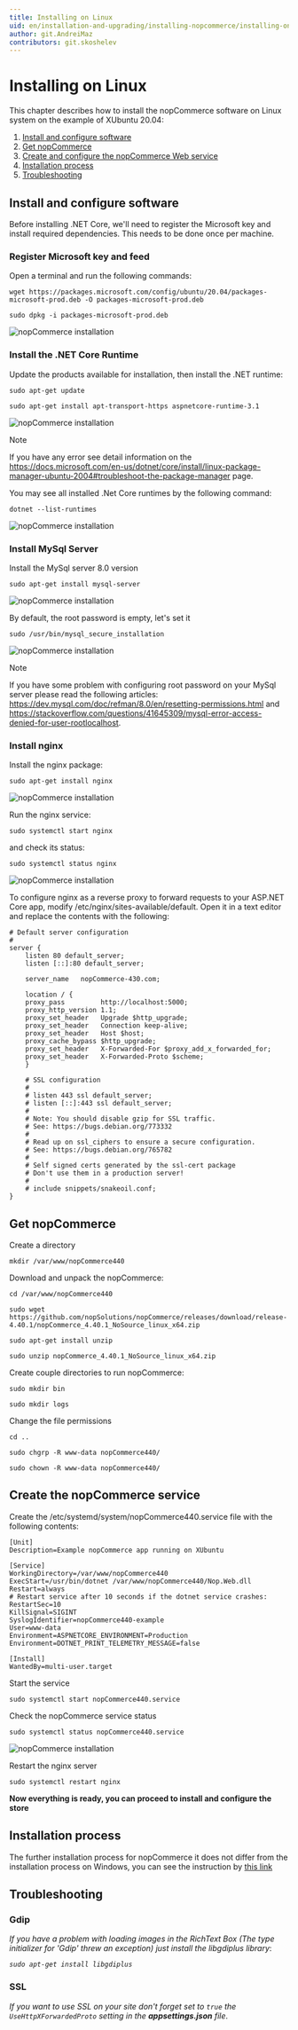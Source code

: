 ```yaml
---
title: Installing on Linux
uid: en/installation-and-upgrading/installing-nopcommerce/installing-on-linux
author: git.AndreiMaz
contributors: git.skoshelev
---
```


# Installing on Linux

This chapter describes how to install the nopCommerce software on Linux system on the example of XUbuntu 20.04:

1. [Install and configure software](#install-and-configure-software)
1. [Get nopCommerce](#get-nopcommerce)
1. [Create and configure the nopCommerce Web service](#create-the-nopcommerce-service)
1. [Installation process](#installation-process)
1. [Troubleshooting](#troubleshooting)

## Install and configure software

Before installing .NET Core, we'll need to register the Microsoft key and install required dependencies. This needs to be done once per machine.

### Register Microsoft key and feed

Open a terminal and run the following commands:

`wget https://packages.microsoft.com/config/ubuntu/20.04/packages-microsoft-prod.deb -O packages-microsoft-prod.deb`

`sudo dpkg -i packages-microsoft-prod.deb`

![nopCommerce installation](_static/installing-on-linux/register_key.jpg)

### Install the .NET Core Runtime

Update the products available for installation, then install the .NET runtime:

`sudo apt-get update`

`sudo apt-get install apt-transport-https aspnetcore-runtime-3.1`

![nopCommerce installation](_static/installing-on-linux/net_core.jpg)

> [!NOTE]
> 
> If you have any error see detail information on the https://docs.microsoft.com/en-us/dotnet/core/install/linux-package-manager-ubuntu-2004#troubleshoot-the-package-manager page.

You may see all installed .Net Core runtimes by the following command:

`dotnet --list-runtimes`

![nopCommerce installation](_static/installing-on-linux/list_runtimes.jpg)

### Install MySql Server

Install the MySql server 8.0 version

`sudo apt-get install mysql-server`

![nopCommerce installation](_static/installing-on-linux/install_mysql.jpg)

By default, the root password is empty, let's set it

`sudo /usr/bin/mysql_secure_installation`

![nopCommerce installation](_static/installing-on-linux/config_mysql.jpg)

> [!NOTE]
> 
> If you have some problem with configuring root password on your MySql server please read the following articles:
> https://dev.mysql.com/doc/refman/8.0/en/resetting-permissions.html and
https://stackoverflow.com/questions/41645309/mysql-error-access-denied-for-user-rootlocalhost.

### Install nginx

Install the nginx package:

`sudo apt-get install nginx`

![nopCommerce installation](_static/installing-on-linux/install_nginx.jpg)

Run the nginx service:

`sudo systemctl start nginx`

and check its status:

`sudo systemctl status nginx`

![nopCommerce installation](_static/installing-on-linux/status_nginx.jpg)

To configure nginx as a reverse proxy to forward requests to your ASP.NET Core app, modify /etc/nginx/sites-available/default. Open it in a text editor and replace the contents with the following:

```
# Default server configuration
#
server {
    listen 80 default_server;
    listen [::]:80 default_server;

    server_name   nopCommerce-430.com;

    location / {
    proxy_pass         http://localhost:5000;
    proxy_http_version 1.1;
    proxy_set_header   Upgrade $http_upgrade;
    proxy_set_header   Connection keep-alive;
    proxy_set_header   Host $host;
    proxy_cache_bypass $http_upgrade;
    proxy_set_header   X-Forwarded-For $proxy_add_x_forwarded_for;
    proxy_set_header   X-Forwarded-Proto $scheme;
    }

    # SSL configuration
    #
    # listen 443 ssl default_server;
    # listen [::]:443 ssl default_server;
    #
    # Note: You should disable gzip for SSL traffic.
    # See: https://bugs.debian.org/773332
    #
    # Read up on ssl_ciphers to ensure a secure configuration.
    # See: https://bugs.debian.org/765782
    #
    # Self signed certs generated by the ssl-cert package
    # Don't use them in a production server!
    #
    # include snippets/snakeoil.conf;
}
```

## Get nopCommerce

Create a directory

`mkdir /var/www/nopCommerce440`

Download and unpack the nopCommerce:

`cd /var/www/nopCommerce440`

`sudo wget https://github.com/nopSolutions/nopCommerce/releases/download/release-4.40.1/nopCommerce_4.40.1_NoSource_linux_x64.zip`

`sudo apt-get install unzip`

`sudo unzip nopCommerce_4.40.1_NoSource_linux_x64.zip`

Create couple directories to run nopCommerce:

`sudo mkdir bin`

`sudo mkdir logs`

Change the file permissions

`cd ..`

`sudo chgrp -R www-data nopCommerce440/`

`sudo chown -R www-data nopCommerce440/`

## Create the nopCommerce service

Create the /etc/systemd/system/nopCommerce440.service file with the following contents:

```
[Unit]
Description=Example nopCommerce app running on XUbuntu

[Service]
WorkingDirectory=/var/www/nopCommerce440
ExecStart=/usr/bin/dotnet /var/www/nopCommerce440/Nop.Web.dll
Restart=always
# Restart service after 10 seconds if the dotnet service crashes:
RestartSec=10
KillSignal=SIGINT
SyslogIdentifier=nopCommerce440-example
User=www-data
Environment=ASPNETCORE_ENVIRONMENT=Production
Environment=DOTNET_PRINT_TELEMETRY_MESSAGE=false

[Install]
WantedBy=multi-user.target
```

Start the service

`sudo systemctl start nopCommerce440.service`

Check the nopCommerce service status

`sudo systemctl status nopCommerce440.service`

![nopCommerce installation](_static/installing-on-linux/status_nopCommerce.jpg)

Restart the nginx server

`sudo systemctl restart nginx`

**Now everything is ready, you can proceed to install and configure the store**

## Installation process

The further installation process for nopCommerce it does not differ from the installation process on Windows, you can see the instruction by [this link](xref:en/installation-and-upgrading/installing-nopcommerce/installing-on-windows#install-nopcommerce)

## Troubleshooting

### Gdip

*If you have a problem with loading images in the RichText Box (The type initializer for 'Gdip' threw an exception) just install the libgdiplus library*:

*`sudo apt-get install libgdiplus`*

### SSL

*If you want to use SSL on your site don't forget set to `true` the `UseHttpXForwardedProto` setting in the **appsettings.json** file*.
